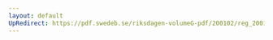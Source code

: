 ```yaml
---
layout: default
UpRedirect: https://pdf.swedeb.se/riksdagen-volumeG-pdf/200102/reg_200102/reg_200102_0307.pdf
---
```

